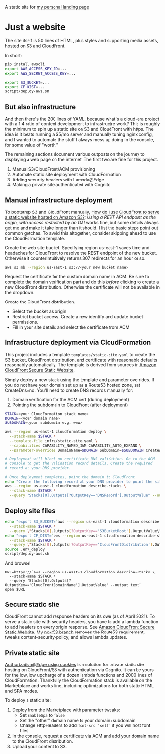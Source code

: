 A static site for [my personal landing page](https://shawnhoover.dev)

# Just a website

The site itself is 50 lines of HTML, plus styles and supporting media
assets, hosted on S3 and CloudFront.

In short:

```sh
pip install awscli
export AWS_ACCESS_KEY_ID=...
export AWS_SECRET_ACCESS_KEY=...

export S3_BUCKET=...
export CF_DIST=...
script/deploy-aws.sh
```

## But also infrastructure

And then there's the 200 lines of YAML, because what's a cloud-era
project with a 1:4 ratio of content development to infrastructre work?
This is roughly the minimum to spin up a static site on S3 and
CloudFront with https. The idea is it beats running a $5/mo server and
manually tuning nginx config, and I wanted to automate the stuff I
always mess up doing in the console, for some value of "worth."

The remaining sections document various outposts on the journey to
displaying a web page on the internet. The first two are fine for this
project.

1. Manual S3/CloudFront/ACM provisioning
1. Automate static site deployment with CloudFormation
1. Adding security headers with Lambda@Edge
1. Making a private site authenticated with Cognito

## Manual infrastructure deployment

To bootstrap S3 and CloudFront manually, [How do I use CloudFront to serve a
static website hosted on Amazon S3?](https://aws.amazon.com/premiumsupport/knowledge-center/cloudfront-serve-static-website/):
*Using a REST API endpoint as the origin, with access restricted by an
OAI* works fine, but some details always get me and make it take
longer than it should. I list the basic steps point out common
gotchas. To avoid this altogether, consider skipping ahead to use the
CloudFormation template.

Create the web site bucket. Specifying region us-east-1 saves time and
headaches for CloudFront to resolve the REST endpoint of the new
bucket. Otherwise it counterintuitively returns 307 redirects for an
hour or so.

```sh
aws s3 mb --region us-east-1 s3://<your new bucket name>
```

Request the certificate for the custom domain name in ACM. Be sure to
complete the domain verification part and do this *before* clicking to
create a new CloudFront distribution. Otherwise the certificate will
not be available in the dropdown.

Create the CloudFront distribution.
- Select the bucket as origin
- Restrict bucket access. Create a new identify and update bucket
  permissions.
- Fill in your site details and select the certificate from ACM

## Infrastructure deployment via CloudFormation

This project includes a template `templates/static-site.yaml` to
create the S3 bucket, CloudFront distribution, and certificate with
reasonable defaults reasonably automatically. The template is derived
from sources in [Amazon CloudFront Secure Static
Website](https://github.com/aws-samples/amazon-cloudfront-secure-static-site).

Simply deploy a new stack using the template and parameter overrides.
If you do not have your domain set up as a Route53 hosted zone, set
CreateDns=no. You'll need to create DNS records manually for:
1. Domain verification for the ACM cert (during deployment)
2. Pointing the subdomain to CloudFront (after deployment)

```sh
STACK=<your CloudFormation stack name>
DOMAIN=<your domain name>
SUBDOMAIN=<your subdomain e.g. www>

aws --region us-east-1 cloudformation deploy \
  --stack-name $STACK \
  --template-file infra/static-site.yaml \
  --capabilities CAPABILITY_NAMED_IAM CAPABILITY_AUTO_EXPAND \
  --parameter-overrides DomainName=$DOMAIN SubDomain=$SUBDOMAIN CreateApex=yes CreateDns=no

# Deployment will block on certificate DNS validation. Go to the ACM
# console to get the validation record details. Create the required
# record at your DNS provider.

# Once deployment completes, point the domain to CloudFront
echo "Create the following record at your DNS provider to point the site to AWS:"
aws --region us-east-1 cloudformation describe-stacks \
  --stack-name $STACK \
  --query "Stacks[0].Outputs[?OutputKey=='DNSRecord'].OutputValue" --output text
```

## Deploy site files

```sh
echo "export S3_BUCKET=`aws --region us-east-1 cloudformation describe-stacks \
  --stack-name $STACK \
  --query \"Stacks[0].Outputs[?OutputKey=='S3BucketRoot'].OutputValue\" --output text`" >> .env_deploy
echo "export CF_DIST=`aws --region us-east-1 cloudformation describe-stacks \
  --stack-name $STACK \
  --query \"Stacks[0].Outputs[?OutputKey=='CloudFrontDistribution'].OutputValue\" --output text`" >> .env_deploy
source .env_deploy
script/deploy-aws.sh
```

And browse!
```
URL=https://`aws --region us-east-1 cloudformation describe-stacks \
  --stack-name $STACK \
  --query "Stacks[0].Outputs[?OutputKey=='CloudFrontDomainName'].OutputValue" --output text`
open $URL
```

## Secure static site

CloudFront cannot add response headers on its own (as of April 2021).
To serve a static site with security headers, you have to add a lambda
function to add headers on every origin response. See [Amazon
CloudFront Secure Static
Website](https://github.com/aws-samples/amazon-cloudfront-secure-static-site).
My [no-r53
branch](https://github.com/shoover/amazon-cloudfront-secure-static-site/tree/no-r53)
removes the Route53 requirement, tweaks content-security-policy, and
allows lambda updates.

## Private static site

[Authorization@Edge using
cookies](https://github.com/aws-samples/cloudfront-authorization-at-edge)
is a solution for private static site hosting on CloudFront/S3 with
authentication via Cognito. It can be yours for the low, low upcharge
of a dozen lambda functions and 2000 lines of CloudFormation.
Thankfully the CloudFormation stack is available on the Marketplace
and works fine, including optimizations for both static HTML and SPA
modes.

To deploy a static site:

1. Deploy from the Marketplace with parameter tweaks:
   - Set `EnableSpa` to `false`
   - Set the "other" domain name to your domain+subdomain
   - Change HttpHeaders to add `font-src 'self'` if you will host font files
2. In the console, request a certificate via ACM and add your domain name to
   the CloudFront distribution.
3. Upload your content to S3.

